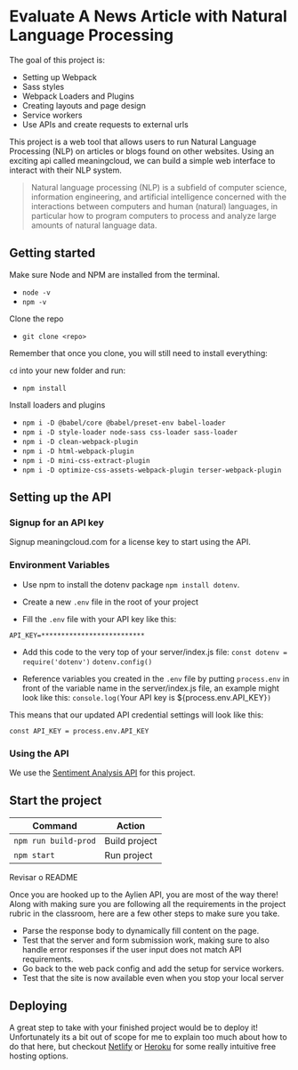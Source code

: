 # Evaluate A News Article with Natural Language Processing

The goal of this project is:
- Setting up Webpack
- Sass styles
- Webpack Loaders and Plugins
- Creating layouts and page design
- Service workers
- Use APIs and create requests to external urls

This project is a web tool that allows users to run Natural Language Processing (NLP) on articles or blogs found on other websites. Using an exciting api called meaningcloud, we can build a simple web interface to interact with their NLP system.

> Natural language processing (NLP) is a subfield of computer science, information engineering, and artificial intelligence
concerned with the interactions between computers and human (natural) languages, in particular how to program computers to
process and analyze large amounts of natural language data.

## Getting started

Make sure Node and NPM are installed from the terminal.
- `node -v`
- `npm -v`

Clone the repo
- `git clone <repo>`

Remember that once you clone, you will still need to install everything:

`cd` into your new folder and run:
- `npm install`

Install loaders and plugins
- `npm i -D @babel/core @babel/preset-env babel-loader`
- `npm i -D style-loader node-sass css-loader sass-loader`
- `npm i -D clean-webpack-plugin`
- `npm i -D html-webpack-plugin`
- `npm i -D mini-css-extract-plugin`
- `npm i -D optimize-css-assets-webpack-plugin terser-webpack-plugin`

## Setting up the API

### Signup for an API key
Signup meaningcloud.com for a license key to start using the API.

### Environment Variables
 * Use npm to install the dotenv package `npm install dotenv`.

 * Create a new `.env` file in the root of your project

 * Fill the `.env` file with your API key like this:

`API_KEY=**************************`

 * Add this code to the very top of your server/index.js file:
    `const dotenv = require('dotenv')`
    `dotenv.config()`

 * Reference variables you created in the `.env` file by putting `process.env` in front of the variable name in the server/index.js file, an example might look like this:
`console.log(`Your API key is ${process.env.API_KEY}`)`

This means that our updated API credential settings will look like this:

`const API_KEY = process.env.API_KEY`

### Using the API
We use the [Sentiment Analysis API](https://www.meaningcloud.com/developer/sentiment-analysis) for this project.

## Start the project

Command  | Action
------------- | -------------
`npm run build-prod`  |   Build project
`npm start`  |   Run project


Revisar o README

Once you are hooked up to the Aylien API, you are most of the way there! Along with making sure you are following all the requirements in the project rubric in the classroom, here are a few other steps to make sure you take.

- Parse the response body to dynamically fill content on the page.
- Test that the server and form submission work, making sure to also handle error responses if the user input does not match API requirements.
- Go back to the web pack config and add the setup for service workers.
- Test that the site is now available even when you stop your local server

## Deploying

A great step to take with your finished project would be to deploy it! Unfortunately its a bit out of scope for me to explain too much about how to do that here, but checkout [Netlify](https://www.netlify.com/) or [Heroku](https://www.heroku.com/) for some really intuitive free hosting options.
